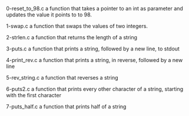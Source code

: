 0-reset_to_98.c
a function that takes a pointer to an int as parameter and updates the value it points to to 98.

1-swap.c
a function that swaps the values of two integers.

2-strlen.c
a function that returns the length of a string

3-puts.c
a function that prints a string, followed by a new line, to stdout

4-print_rev.c
a function that prints a string, in reverse, followed by a new line

5-rev_string.c
a function that reverses a string

6-puts2.c
a function that prints every other character of a string, starting with the first character

7-puts_half.c
a function that prints half of a string
